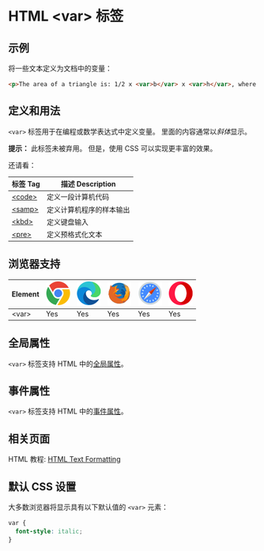 HTML \<var> 标签
===

## 示例

将一些文本定义为文档中的变量：

```html idoc:preview:iframe
<p>The area of a triangle is: 1/2 x <var>b</var> x <var>h</var>, where <var>b</var> is the base, and <var>h</var> is the vertical height.</p>
```

## 定义和用法

`<var>` 标签用于在编程或数学表达式中定义变量。 里面的内容通常以*斜体*显示。

**提示：** 此标签未被弃用。 但是，使用 CSS 可以实现更丰富的效果。

还请看：

| 标签 Tag | 描述 Description |
| ---- | ---- |
| [\<code>](./code.md) | 定义一段计算机代码 |
| [\<samp>](./samp.md) | 定义计算机程序的样本输出 |
| [\<kbd>](./kbd.md)   | 定义键盘输入 |
| [\<pre>](./pre.md)   | 定义预格式化文本 |

## 浏览器支持

| Element | ![chrome][1] | ![edge][2] | ![firefox][3] | ![safari][4] | ![opera][5] |
| ------- | --- | --- | --- | --- | --- |
| \<var>  | Yes | Yes | Yes | Yes | Yes |

## 全局属性

`<var>` 标签支持 HTML 中的[全局属性](../reference/standardattributes.md)。

## 事件属性

`<var>` 标签支持 HTML 中的[事件属性](../reference/eventattributes.md)。

## 相关页面

HTML 教程: [HTML Text Formatting](../tutorial/formatting.md)

## 默认 CSS 设置

大多数浏览器将显示具有以下默认值的 `<var>` 元素：

```css
var {
  font-style: italic;
}
```

[1]: ../assets/chrome.svg
[2]: ../assets/edge.svg
[3]: ../assets/firefox.svg
[4]: ../assets/safari.svg
[5]: ../assets/opera.svg